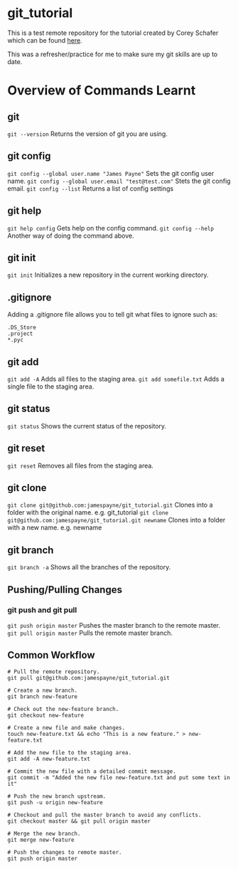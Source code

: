 # git_tutorial

This is a test remote repository for the tutorial created by Corey Schafer which can be found [here](https://www.youtube.com/watch?v=HVsySz-h9r4&t=175s).

This was a refresher/practice for me to make sure my git skills are up to date.

# Overview of Commands Learnt

## git

`git --version` Returns the version of git you are using.

## git config

`git config --global user.name "James Payne"` Sets the git config user name.
`git config --global user.email "test@test.com"` Stets the git config email.
`git config --list` Returns a list of config settings

## git help

`git help config` Gets help on the config command.
`git config --help` Another way of doing the command above.

## git init

`git init` Initializes a new repository in the current working directory.

## .gitignore

Adding a .gitignore file allows you to tell git what files to ignore such as:

    .DS_Store
    .project
    *.pyc

## git add

`git add -A` Adds all files to the staging area.
`git add somefile.txt` Adds a single file to the staging area.

## git status

`git status` Shows the current status of the repository.

## git reset

`git reset` Removes all files from the staging area.

## git clone

`git clone git@github.com:jamespayne/git_tutorial.git` Clones into a folder with the original name. e.g. git_tutorial
`git clone git@github.com:jamespayne/git_tutorial.git newname` Clones into a folder with a new name. e.g. newname

## git branch

`git branch -a` Shows all the branches of the repository.

## Pushing/Pulling Changes

### git push and git pull

`git push origin master` Pushes the master branch to the remote master.
`git pull origin master` Pulls the remote master branch.

## Common Workflow

    # Pull the remote repository.
    git pull git@github.com:jamespayne/git_tutorial.git

    # Create a new branch.
    git branch new-feature

    # Check out the new-feature branch.
    git checkout new-feature

    # Create a new file and make changes.
    touch new-feature.txt && echo "This is a new feature." > new-feature.txt

    # Add the new file to the staging area.
    git add -A new-feature.txt

    # Commit the new file with a detailed commit message.
    git commit -m "Added the new file new-feature.txt and put some text in it"

    # Push the new branch upstream.
    git push -u origin new-feature

    # Checkout and pull the master branch to avoid any conflicts.
    git checkout master && git pull origin master

    # Merge the new branch.
    git merge new-feature

    # Push the changes to remote master.
    git push origin master

















